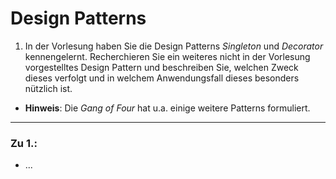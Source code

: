 # Design Patterns
1. In der Vorlesung haben Sie die Design Patterns _Singleton_ und _Decorator_ kennengelernt. Recherchieren Sie ein weiteres nicht in der Vorlesung vorgestelltes Design Pattern und beschreiben Sie, welchen Zweck dieses verfolgt und in welchem Anwendungsfall dieses besonders nützlich ist.
- **Hinweis**: Die _Gang of Four_ hat u.a. einige weitere Patterns formuliert.
---
### Zu 1.:
- ...